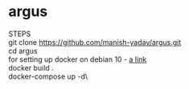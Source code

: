 # argus

STEPS\
git clone https://github.com/manish-yadav/argus.git \
cd argus \
for setting up docker on debian 10 - [a link](https://www.digitalocean.com/community/tutorials/how-to-install-and-use-docker-on-debian-10)\
docker build .\
docker-compose up -d\
